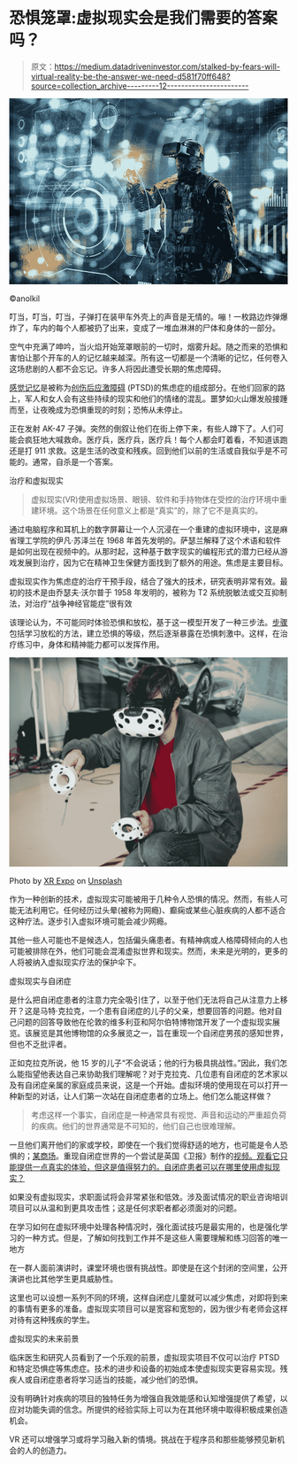 # 恐惧笼罩:虚拟现实会是我们需要的答案吗？

> 原文：<https://medium.datadriveninvestor.com/stalked-by-fears-will-virtual-reality-be-the-answer-we-need-d581f70ff648?source=collection_archive---------12----------------------->

![](img/0420d347d89ec846e8a172a549386a3f.png)

©anolkil

叮当，叮当，叮当，子弹打在装甲车外壳上的声音是无情的。嘣！一枚路边炸弹爆炸了，车内的每个人都被扔了出来，变成了一堆血淋淋的尸体和身体的一部分。

空气中充满了呻吟，当火焰开始笼罩眼前的一切时，烟雾升起。随之而来的恐惧和害怕让那个开车的人的记忆越来越深。所有这一切都是一个清晰的记忆，任何卷入这场悲剧的人都不会忘记。许多人将因此遭受长期的焦虑障碍。

[感觉记忆](https://exploringyourmind.com/memories-evoked-five-senses/)是被称为[创伤后应激障碍](https://en.wikipedia.org/wiki/Posttraumatic_stress_disorder) (PTSD)的焦虑症的组成部分。在他们回家的路上，军人和女人会有这些持续的现实和他们的情绪的混乱。噩梦如火山爆发般接踵而至，让夜晚成为恐惧重现的时刻；恐怖从未停止。

正在发射 AK-47 子弹。突然的倒叙让他们在街上停下来，有些人蹲下了。人们可能会疯狂地大喊救命。医疗兵，医疗兵，医疗兵！每个人都会盯着看，不知道该跑还是打 911 求救。这是生活的改变和残疾。回到他们以前的生活或自我似乎是不可能的。通常，自杀是一个答案。

治疗和虚拟现实

> 虚拟现实(VR)使用虚拟场景、眼镜、软件和手持物体在受控的治疗环境中重建环境。这个场景在任何意义上都是“真实”的，除了它不是真实的。

通过电脑程序和耳机上的数字屏幕让一个人沉浸在一个重建的虚拟环境中，这是麻省理工学院的伊凡·苏泽兰在 1968 年首先发明的。萨瑟兰解释了这个术语和软件是如何出现在视频中的。从那时起，这种基于数字现实的编程形式的潜力已经从游戏发展到治疗，因为它在精神卫生保健方面找到了额外的用途。焦虑是主要目标。

虚拟现实作为焦虑症的治疗干预手段，结合了强大的技术，研究表明非常有效。最初的技术是由乔瑟夫·沃尔普于 1958 年发明的，被称为 T2 系统脱敏法或交互抑制法，对治疗“战争神经官能症”很有效

该理论认为，不可能同时体验恐惧和放松，基于这一模型开发了一种三步法。[步骤](https://www.simplypsychology.org/Systematic-Desensitisation.html)包括学习放松的方法，建立恐惧的等级，然后逐渐暴露在恐惧刺激中。这样，在治疗练习中，身体和精神能力都可以发挥作用。

![](img/6d1d67f8788ba7280af53fed0d519e7c.png)

Photo by [XR Expo](https://unsplash.com/@xrexpo?utm_source=unsplash&utm_medium=referral&utm_content=creditCopyText) on [Unsplash](https://unsplash.com/s/photos/virtual-reality-therapy?utm_source=unsplash&utm_medium=referral&utm_content=creditCopyText)

作为一种创新的技术，虚拟现实可能被用于几种令人恐惧的情况。然而，有些人可能无法利用它。任何经历过头晕(被称为网瘾)、癫痫或某些心脏疾病的人都不适合这种疗法。逐步引入虚拟环境可能会减少网瘾。

其他一些人可能也不是候选人，包括偏头痛患者。有精神病或人格障碍倾向的人也可能被排除在外，他们可能会混淆虚拟世界和现实。然而，未来是光明的，更多的人将被纳入虚拟现实疗法的保护伞下。

虚拟现实与自闭症

是什么把自闭症患者的注意力完全吸引住了，以至于他们无法将自己从注意力上移开？这是马特·克拉克，一个患有自闭症的儿子的父亲，想要回答的问题。他对自己问题的回答导致他在伦敦的维多利亚和阿尔伯特博物馆开发了一个虚拟现实展览。该展览是其他博物馆的众多展览之一，旨在重现一个自闭症男孩的感知世界，但也不乏批评者。

正如克拉克所说，他 15 岁的儿子“不会说话；他的行为极具挑战性。”因此，我们怎么能指望他表达自己来协助我们理解呢？对于克拉克、几位患有自闭症的艺术家以及有自闭症亲属的家庭成员来说，这是一个开始。虚拟环境的使用现在可以打开一种新型的对话，让人们第一次站在自闭症患者的立场上。他们怎么能这样做？

> 考虑这样一个事实，自闭症是一种通常具有视觉、声音和运动的严重超负荷的疾病。他们的世界通常是不可知的，他们自己也很难理解。

一旦他们离开他们的家或学校，即使在一个我们觉得舒适的地方，也可能是令人恐惧的；[某商场](https://www.youtube.com/watch?v=DgDR_gYk_a8)。重现自闭症世界的一个尝试是英国《卫报》制作的[视频。观看它只能提供一点真实的体验，但这是值得努力的。自闭症患者可以在哪里使用虚拟现实？](https://www.youtube.com/watch?v=OtwOz1GVkDg)

如果没有虚拟现实，求职面试将会非常紧张和低效。涉及面试情况的职业咨询培训项目可以从温和到更具攻击性；这是任何求职者都必须面对的问题。

在学习如何在虚拟环境中处理各种情况时，强化面试技巧是最实用的，也是强化学习的一种方式。但是，了解如何找到工作并不是这些人需要理解和练习回答的唯一地方

在一群人面前演讲时，课堂环境也很有挑战性。即使是在这个封闭的空间里，公开演讲也比其他学生更具威胁性。

这里也可以设想一系列不同的环境，这样自闭症儿童就可以减少焦虑，对即将到来的事情有更多的准备。虚拟现实项目可以是宽容和宽恕的，因为很少有老师会这样对待有这种残疾的学生。

虚拟现实的未来前景

临床医生和研究人员看到了一个乐观的前景，虚拟现实项目不仅可以治疗 PTSD 和特定恐惧症等焦虑症。技术的进步和设备的初始成本使虚拟现实更容易实现。残疾人或自闭症患者将学习适当的技能，减少他们的恐惧。

没有明确针对疾病的项目的独特任务为增强自我效能感和认知增强提供了希望，以应对功能失调的信念。所提供的经验实际上可以为在其他环境中取得积极成果创造机会。

VR 还可以增强学习或将学习融入新的情境。挑战在于程序员和那些能够预见新机会的人的创造力。
